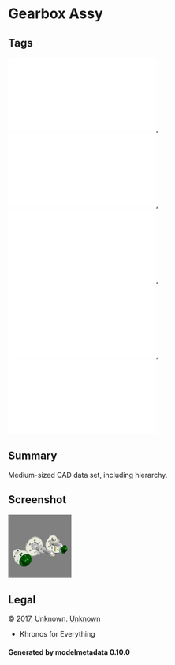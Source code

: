 # Gearbox Assy

## Tags

![no-license](./README-no-license.md), ![no-author](./README-no-author.md), ![no-owner](./README-no-owner.md), ![no-year](./README-no-year.md), ![issues](./README-issues.md)

## Summary

Medium-sized CAD data set, including hierarchy.

## Screenshot

![screenshot](screenshot/screenshot.png)

## Legal

&copy; 2017, Unknown. [Unknown]()

 - Khronos for Everything

#### Generated by modelmetadata 0.10.0